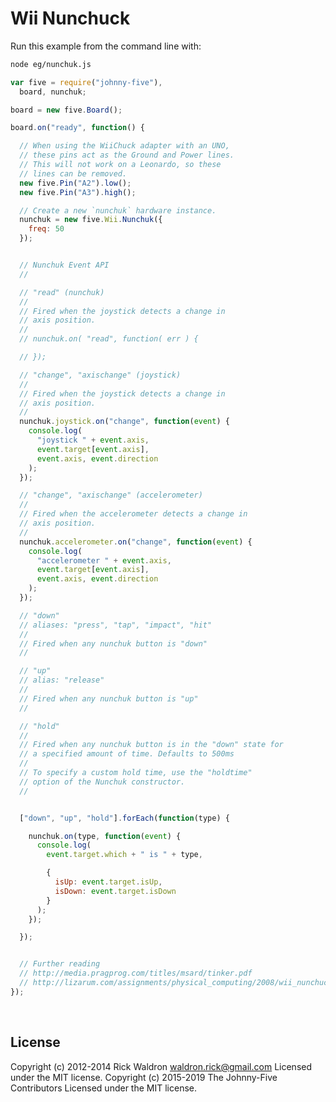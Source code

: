 <!--remove-start-->

# Wii Nunchuck

<!--remove-end-->








Run this example from the command line with:
```bash
node eg/nunchuk.js
```


```javascript
var five = require("johnny-five"),
  board, nunchuk;

board = new five.Board();

board.on("ready", function() {

  // When using the WiiChuck adapter with an UNO,
  // these pins act as the Ground and Power lines.
  // This will not work on a Leonardo, so these
  // lines can be removed.
  new five.Pin("A2").low();
  new five.Pin("A3").high();

  // Create a new `nunchuk` hardware instance.
  nunchuk = new five.Wii.Nunchuk({
    freq: 50
  });


  // Nunchuk Event API
  //

  // "read" (nunchuk)
  //
  // Fired when the joystick detects a change in
  // axis position.
  //
  // nunchuk.on( "read", function( err ) {

  // });

  // "change", "axischange" (joystick)
  //
  // Fired when the joystick detects a change in
  // axis position.
  //
  nunchuk.joystick.on("change", function(event) {
    console.log(
      "joystick " + event.axis,
      event.target[event.axis],
      event.axis, event.direction
    );
  });

  // "change", "axischange" (accelerometer)
  //
  // Fired when the accelerometer detects a change in
  // axis position.
  //
  nunchuk.accelerometer.on("change", function(event) {
    console.log(
      "accelerometer " + event.axis,
      event.target[event.axis],
      event.axis, event.direction
    );
  });

  // "down"
  // aliases: "press", "tap", "impact", "hit"
  //
  // Fired when any nunchuk button is "down"
  //

  // "up"
  // alias: "release"
  //
  // Fired when any nunchuk button is "up"
  //

  // "hold"
  //
  // Fired when any nunchuk button is in the "down" state for
  // a specified amount of time. Defaults to 500ms
  //
  // To specify a custom hold time, use the "holdtime"
  // option of the Nunchuk constructor.
  //


  ["down", "up", "hold"].forEach(function(type) {

    nunchuk.on(type, function(event) {
      console.log(
        event.target.which + " is " + type,

        {
          isUp: event.target.isUp,
          isDown: event.target.isDown
        }
      );
    });

  });


  // Further reading
  // http://media.pragprog.com/titles/msard/tinker.pdf
  // http://lizarum.com/assignments/physical_computing/2008/wii_nunchuck.html
});

```








&nbsp;

<!--remove-start-->

## License
Copyright (c) 2012-2014 Rick Waldron <waldron.rick@gmail.com>
Licensed under the MIT license.
Copyright (c) 2015-2019 The Johnny-Five Contributors
Licensed under the MIT license.

<!--remove-end-->
